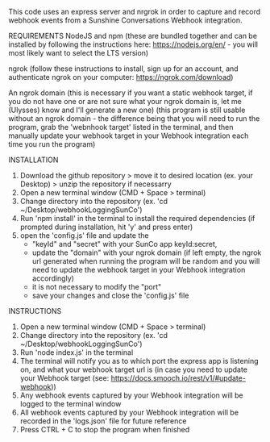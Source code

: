 
This code uses an express server and nrgrok in order to capture and record webhook events from a Sunshine Conversations Webhook integration.

REQUIREMENTS
NodeJS and npm 
    (these are bundled together and can be installed by following the instructions here: https://nodejs.org/en/ - you will most likely want to select the LTS version)

ngrok
    (follow these instructions to install, sign up for an account, and authenticate ngrok on your computer: https://ngrok.com/download)

An ngrok domain 
    (this is necessary if you want a static webhook target, if you do not have one or are not sure what your ngrok domain is, let me (Ulysses) know and I'll generate a new one) 
    (this program is still usable without an ngrok domain - the difference being that you will need to run the program, grab the 'webnhook target' listed in the terminal, and then manually update your webhook target in your Webhook integration each time you run the program)

INSTALLATION
1. Download the github repository > move it to desired location (ex. your Desktop) > unzip the repository if necessarry
2. Open a new terminal window (CMD + Space > terminal)
3. Change directory into the repository (ex. 'cd ~/Desktop/webhookLoggingSunCo')
4. Run 'npm install' in the terminal to install the required dependencies (if prompted during installation, hit 'y' and press enter)
5. open the 'config.js' file and update the 
    - "keyId" and "secret" with your SunCo app keyId:secret, 
    - update the "domain" with your ngrok domain (if left empty, the ngrok url generated when running the program will be random and you will need to update the webhook target in your Webhook integration accordingly)
    - it is not necessary to modify the "port"
    - save your changes and close the 'config.js' file

INSTRUCTIONS
1. Open a new terminal window (CMD + Space > terminal)
2. Change directory into the repository (ex. 'cd ~/Desktop/webhookLoggingSunCo')
3. Run 'node index.js' in the terminal
4. The terminal will notify you as to which port the express app is listening on, and what your webhook target url is (in case you need to update your Webhook target (see: https://docs.smooch.io/rest/v1/#update-webhook))
5. Any webhook events captured by your Webhook integration will be logged to the terminal window
6. All webhook events captured by your Webhook integration will be recorded in the 'logs.json' file for future reference
7. Press CTRL + C to stop the program when finished
